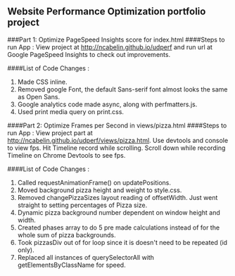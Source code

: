 ## Website Performance Optimization portfolio project

###Part 1: Optimize PageSpeed Insights score for index.html
####Steps to run App :
View project at http://ncabelin.github.io/udperf and run url
at Google PageSpeed Insights to check out improvements.

####List of Code Changes :
1. Made CSS inline.
2. Removed google Font, the default Sans-serif font almost looks the same as Open Sans.
3. Google analytics code made async, along with perfmatters.js.
4. Used print media query on print.css.

####Part 2: Optimize Frames per Second in views/pizza.html
####Steps to run App :
View project part at http://ncabelin.github.io/udperf/views/pizza.html.
Use devtools and console to view fps. Hit Timeline record while scrolling.
Scroll down while recording Timeline on Chrome Devtools to see fps.

####List of Code Changes :
1. Called requestAnimationFrame() on updatePositions.
2. Moved background pizza height and weight to style.css.
3. Removed changePizzaSizes layout reading of offsetWidth.
    Just went straight to setting percentages of Pizza size.
4. Dynamic pizza background number dependent on window height and width.
5. Created phases array to do 5 pre made calculations instead of for the whole sum of pizza backgrounds.
6. Took pizzasDiv out of for loop since it is doesn't need to be repeated (id only).
7. Replaced all instances of querySelectorAll with getElementsByClassName for speed.

